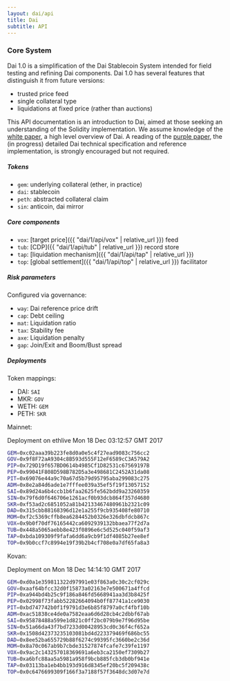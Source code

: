 ```yaml
---
layout: dai/api
title: Dai
subtitle: API
---
```


### Core System

Dai 1.0 is a simplification of the Dai Stablecoin System intended for field
testing and refining Dai components. Dai 1.0 has several features that
distinguish it from future versions:

- trusted price feed
- single collateral type
- liquidations at fixed price (rather than auctions)

This API documentation is an introduction to Dai, aimed at those seeking an
understanding of the Solidity implementation. We assume knowledge of the [white
paper], a high level overview of Dai. A reading of the [purple paper], the (in
progress) detailed Dai technical specification and reference implementation, is
strongly encouraged but not required.

[white paper]: https://github.com/makerdao/docs/blob/master/Dai.md
[purple paper]: https://makerdao.com/purple

##### Tokens

- `gem`: underlying collateral (ether, in practice)
- `dai`: stablecoin
- `peth`: abstracted collateral claim
- `sin`: anticoin, dai mirror

##### Core components

- `vox`: [target price]({{ "dai/1/api/vox" | relative_url }}) feed
- `tub`: [CDP]({{ "dai/1/api/tub" | relative_url }}) record store
- `tap`: [liquidation mechanism]({{ "dai/1/api/tap" | relative_url }})
- `top`: [global settlement]({{ "dai/1/api/top" | relative_url }}) facilitator

##### Risk parameters

Configured via governance:

- `way`: Dai reference price drift
- `cap`: Debt ceiling
- `mat`: Liquidation ratio
- `tax`: Stability fee
- `axe`: Liquidation penalty
- `gap`: Join/Exit and Boom/Bust spread

##### Deployments

Token mappings:

- DAI: `SAI`
- MKR: `GOV`
- WETH: `GEM`
- PETH: `SKR`

Mainnet:

Deployment on ethlive Mon 18 Dec 03:12:57 GMT 2017

```bash
GEM=0xc02aaa39b223fe8d0a0e5c4f27ead9083c756cc2
GOV=0x9f8F72aA9304c8B593d555F12eF6589cC3A579A2
PIP=0x729D19f657BD0614b4985Cf1D82531c67569197B
PEP=0x99041F808D598B782D5a3e498681C2452A31da08
PIT=0x69076e44a9c70a67d5b79d95795aba299083c275
ADM=0x8e2a84d6ade1e7fffee039a35ef5f19f13057152
SAI=0x89d24a6b4ccb1b6faa2625fe562bdd9a23260359
SIN=0x79f6d0f646706e1261acf0b93dcb864f357d4680
SKR=0xf53ad2c6851052a81b42133467480961b2321c09
DAD=0x315cbb88168396d12e1a255f9cb935408fe80710
MOM=0xf2c5369cffb8ea6284452b0326e326dbfdcb867c
VOX=0x9b0f70df76165442ca6092939132bbaea77f2d7a
TUB=0x448a5065aebb8e423f0896e6c5d525c040f59af3
TAP=0xbda109309f9fafa6dd6a9cb9f1df4085b27ee8ef
TOP=0x9b0ccf7c8994e19f39b2b4cf708e0a7df65fa8a3
```

Kovan:

Deployment on Mon 18 Dec 14:14:10 GMT 2017

```bash
GEM=0xd0a1e359811322d97991e03f863a0c30c2cf029c
GOV=0xaaf64bfcc32d0f15873a02163e7e500671a4ffcd
PIP=0xa944bd4b25c9f186a846fd5668941aa3d3b8425f
PEP=0x02998f73fabb52282664094b0ff87741a1ce9030
PIT=0xbd747742b0f1f9791d3e6b85f8797a0cf4fbf10b
ADM=0xac51838ce4de0a7582eaa6d6d28cb4c2dbbf67ab
SAI=0x95878488a599e1d821c0ff2bc079b9e7f96d95be
SIN=0x51a66da43f7bd7233d00428953cd0c36f4cf652a
SKR=0x1508d42373235103081bd4d223379469f686bc55
DAD=0x8ee52ba655729b88f6274c99395fc3660be2c36d
MOM=0x8a70c067ab9b7cbde31527874fcafe7c39fe1197
VOX=0x9ac2c143257018369691a6eb3ca2150ef7309b27
TUB=0xa6bfc88aa5a5981a958f9bcb885fcb3db0bf941e
TAP=0x03113ba1eb4bb193d916d8345ef20bc5f209438c
TOP=0x0c6476699309f166f3a7188f57f3648dc3d07e7d
```
